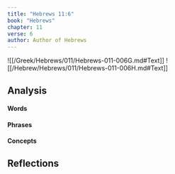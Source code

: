 ```yaml
---
title: "Hebrews 11:6"
book: "Hebrews"
chapter: 11
verse: 6
author: Author of Hebrews
---
```

![[/Greek/Hebrews/011/Hebrews-011-006G.md#Text]]
![[/Hebrew/Hebrews/011/Hebrews-011-006H.md#Text]]

## Analysis

#### Words

#### Phrases

#### Concepts

## Reflections
